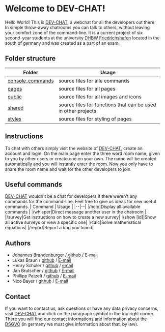 # Welcome to DEV-CHAT!
Hello World! This is [DEV-CHAT](dev-chat.me), a webchat for all the developers out there. In simple throw-away chatrooms you can talk to others, without leaving your comfort zone of the command-line. It is a current project of six second-year students at the  university [DHBW Friedrichshafen](https://www.ravensburg.dhbw.de/startseite) located in the south of germany and was created as a part of an exam. 

## Folder structure

| Folder | Usage |
|--|--|
| [console_commands](https://github.com/DHBW-FN-TIT20/dev-chat/tree/main/console_commands) | source files for alle commands |
| [pages](https://github.com/DHBW-FN-TIT20/dev-chat/tree/main/pages) | source files for all pages |
|[public](https://github.com/DHBW-FN-TIT20/dev-chat/tree/main/public)| source files for all images and icons|
|[shared](https://github.com/DHBW-FN-TIT20/dev-chat/tree/main/shared)|source files for  functions that can be used in other projects|
|[styles](https://github.com/DHBW-FN-TIT20/dev-chat/tree/main/styles)|source files for styling of pages|



## Instructions

To chat with others simply visit the website of [DEV-CHAT](dev-chat.me), create an account and login. On the main page enter the three word room name, given to you by other users or create one on your own. The name will be created automatically and you will instantly enter the room. Now you only have to share the room name and wait for the other developers to join.

## Useful commands
[DEV-CHAT](dev-chat.me) wouldn't be a chat for developers if there weren't any commands for the command-line. Feel free to give us ideas for new useful commands.
| Command | Usage |
|--|--|
|/help|Display all available commands |
|/whisper|Direct message another user in the chatroom |
|/survey|Get instructions on how to create a new survey|
|/show [id]|Show all active surveys or view a specific one|
|/calc|Solve mathematical equations|
|/report|Report a bug you found|



## Authors 

 - Johannes Brandenburger / [github](https://github.com/johannesbrandenburger) / [E-mail](johannes@brandenburger.dev)
 - Lukas Braun / [github](https://github.com/lukbra0108) / [E-mail]()
 - Henry Schuler / [github](https://github.com/schuler-henry) / [email]()
 - Jan Brutscher / [github](https://github.com/withernext) / [E-mail](janbrutscher@gmail.com)
 - Phillipp Patzelt / [github](https://github.com/PhillippPatzelt) / [E-mail]()
 - Nico Bayer / [github](https://github.com/NicoB-Code) / [E-mail](bayernico@web.de)
 
## Contact
If you want to contact us, ask questions or have any data privacy concerns, visit [DEV-CHAT](dev-chat.me) and click on the paragraph symbol in the top right corner. There you will find our contact informations and information about the [DSGVO](https://de.wikipedia.org/wiki/Datenschutz-Grundverordnung) (in germany we must give information about that, by law).
